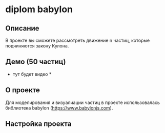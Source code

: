 # diplom babylon
## Описание

В проекте вы сможете рассмотреть движение n частиц, которые подчиняются закону Кулона.

## Демо (50 частиц)
* тут будет видео *

## О проекте
Для моделирования и визуалиации частиц в проекте использовалась библиотека babylon (https://www.babylonjs.com).

## Настройка проекта
